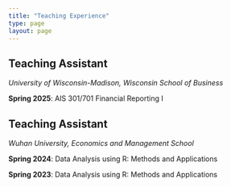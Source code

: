 ```yaml
---
title: "Teaching Experience"
type: page
layout: page
---
```


## Teaching Assistant

*University of Wisconsin-Madison, Wisconsin School of Business* 

**Spring 2025**: AIS 301/701 Financial Reporting I

## Teaching Assistant

*Wuhan University, Economics and Management School*

**Spring 2024**: Data Analysis using R: Methods and Applications

**Spring 2023**: Data Analysis using R: Methods and Applications